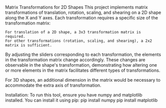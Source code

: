 Matrix Transformations for 2D Shapes
This project implements matrix transformations of translation, rotation, scaling, and shearing on a 2D shape along the X and Y axes. Each transformation requires a specific size of the transformation matrix:

    For translation of a 2D shape, a 3x3 transformation matrix is required.
    For other transformations (rotation, scaling, and shearing), a 2x2 matrix is sufficient.

By adjusting the sliders corresponding to each transformation, the elements in the transformation matrix change accordingly. These changes are observable in the shape's transformation, demonstrating how altering one or more elements in the matrix facilitates different types of transformations.

For 3D shapes, an additional dimension in the matrix would be necessary to accommodate the extra axis of transformation.

Installation:
To run this tool, ensure you have numpy and matplotlib installed. You can install it using pip:
pip install numpy
pip install matplotlib